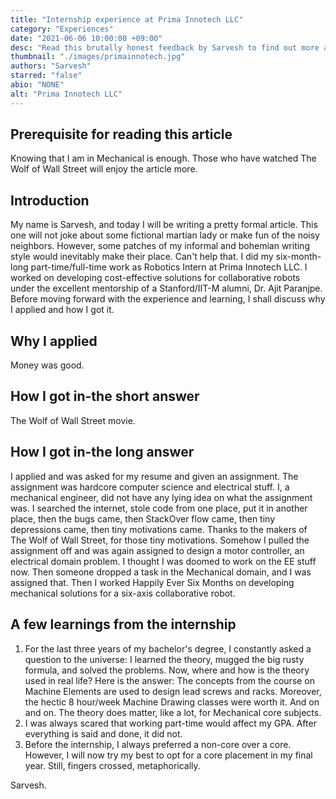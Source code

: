 ```yaml
---
title: "Internship experience at Prima Innotech LLC"
category: "Experiences"
date: "2021-06-06 10:00:00 +09:00"
desc: "Read this brutally honest feedback by Sarvesh to find out more about his internship at Prima Innotech LLC"
thumbnail: "./images/primainnotech.jpg"
authors: "Sarvesh"
starred: "false"
abio: "NONE"
alt: "Prima Innotech LLC"
---
```


## Prerequisite for reading this article
Knowing that I am in Mechanical is enough. Those who have watched The Wolf of
Wall Street will enjoy the article more.

## Introduction
My name is Sarvesh, and today I will be writing a pretty formal article. This one will
not joke about some fictional martian lady or make fun of the noisy neighbors.
However, some patches of my informal and bohemian writing style would
inevitably make their place. Can't help that.
I did my six-month-long part-time/full-time work as Robotics Intern at Prima Innotech
LLC. I worked on developing cost-effective solutions for collaborative robots under
the excellent mentorship of a Stanford/IIT-M alumni, Dr. Ajit Paranjpe. Before moving
forward with the experience and learning, I shall discuss why I applied and how I got
it.

## Why I applied
Money was good.

## How I got in-the short answer
The Wolf of Wall Street movie.

## How I got in-the long answer
I applied and was asked for my resume and given an assignment. The assignment
was hardcore computer science and electrical stuff. I, a mechanical engineer, did not
have any lying idea on what the assignment was. I searched the internet, stole code
from one place, put it in another place, then the bugs came, then StackOver flow
came, then tiny depressions came, then tiny motivations came. Thanks to the makers
of The Wolf of Wall Street, for those tiny motivations. Somehow I pulled
the assignment off and was again assigned to design a motor controller, an electrical
domain problem. I thought I was doomed to work on the EE stuff now. Then someone
dropped a task in the Mechanical domain, and I was assigned that. Then I
worked Happily Ever Six Months on developing mechanical solutions for a six-axis collaborative robot.

## A few learnings from the internship
1. For the last three years of my bachelor's degree, I constantly asked a question
to the universe: I learned the theory, mugged the big rusty formula, and solved
the problems. Now, where and how is the theory used in real life? Here is the
answer: The concepts from the course on Machine Elements are used to
design lead screws and racks. Moreover, the hectic 8 hour/week Machine Drawing
classes were worth it. And on and on. The theory does matter, like a lot, for
Mechanical core subjects.
2. I was always scared that working part-time would affect my GPA. After
everything is said and done, it did not.
3. Before the internship, I always preferred a non-core over a core. However, I will
now try my best to opt for a core placement in my final year. Still, fingers crossed, metaphorically.


Sarvesh.
